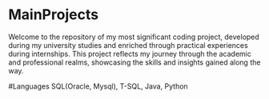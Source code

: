 # MainProjects

Welcome to the repository of my most significant coding project, developed during my university studies and enriched through practical experiences during internships. This project reflects my journey through the academic and professional realms, showcasing the skills and insights gained along the way.

#Languages 
SQL(Oracle, Mysql), T-SQL, Java, Python 
 
